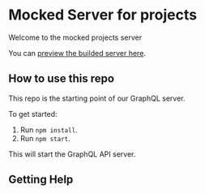# Mocked Server for projects

Welcome to the mocked projects server

You can [preview the builded server here](https://lift-off-client-demo.netlify.app/).

## How to use this repo

This repo is the starting point of our GraphQL server.

To get started:

1. Run `npm install`.
1. Run `npm start`.

This will start the GraphQL API server.

## Getting Help
